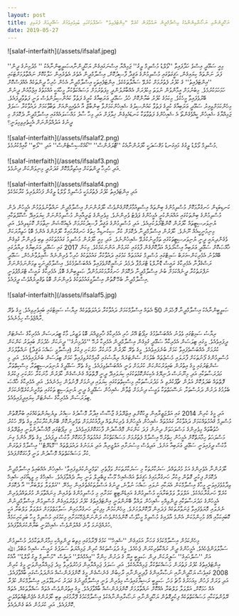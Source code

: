 ```yaml
---
layout: post
title: ސަލަފް ޖަމިއްޔާގެ ރައީސް އަނެއްކާވެސް ޔަހޫދީންނާއި ނަޞޯރާއިންނާއެކު އިސްލާމްދީން ނައްތާލަން ކުރެވޭ "އިންޓަފެއިތު" ސައްލާތަކުގައި ބައިވެރިވުމަށް ސަޢޫދީއަށް ފުރައިފި
date: 2019-05-27
---
```

<span>
![salaf-interfaith](/assets/ifsalaf.jpeg)
 </span>
<br/><br/>
މިއީ ސަޢޫދީ އިސްވެ ހަދާފައިވާ ''ވޯލްޑު މުސްލިމް ލީގު'' ޖަމިއްޔާ އިސްނަގައިގެން  ޔަހޫދީންނާއޞަލީބީންނާއެކު '' މެދުމިނުގެ ދީން'' ފަދަ ނަންތައް ކިޔައިގެން، ޙަޤީގަތުގައި މުސްލިމުންގެ ޢަޤީދާ ފާސިދުކޮށް، އިސްލާމްދީން އެތެރެ އެތެރެއިން ހަލާކުކޮށް ނައްތާލުމަށްޓަކައި ''އިންޓަފެއިތު'' ގެ ކުފުރު ފެތުރުމަށް ކުރެވޭ ސައްލާތަކެކެވެ. އިންޓަފެއިތަކީ އިސްލާމްދީނާ އެހެން ހުރިހާ ދީންތަކެއް އެއްފަސްކޮށް ހަމަހަމަކުރުމެވެ. މިބުނުމަށް އީމާންވުން ނުވަތަ މިކުފުރަށް އެއްބާރުލުންދީ މިފަތުރުމަށް މަސައްކަތްކުރާ މީހާއަކީ އުއްމަތުގެ އިޖުމާއުން ދީނުން ބޭރުވެފައިވާ މީހެކެވެ. މިކަމުގެ ކުފުރު ބަޔާންކޮށް ޚުދު ސަޢޫދީ ޢަރަބިއާގެ ކުރީގެ ފަތުވާ ކައުންސިލުންވެސް ވަނީ ފަތުވާދީފައެވެ. މިހެންކަމަށްވީއިރު ސަޢޫދީ ޢަރަބިއާގެ ކުރީގެ ފަތުވާ ކައުންސިލުގެ ޝެއިޚުންކަމަށްވާ ބިންބާޒް އާ އުތެއިމީންއަށް ތަބާވާކަމަށް ދައުވާކުރާ ސަލަފް ޖަމިއްޔާގެ ޝެއިޚުން ކީއްވެގެންތޯ އެ ޝެއިޚުންގެ ފަތުވާތަކާ ކަނޑައެޅިގެން ޚިލާފަށް އަދި މިހާ ސާފު މައްސަލައެއްގައި އިސްލާމްދީނާ ދެކޮޅަށް މި ދީނުގެ އަދުއްވުންނަށް އެހީތެރިވިމިވަނީ؟
<br/><br/>
![salaf-interfaith](/assets/ifsalaf2.png)
<br/>
މުސްލިމް ވޯލްޑު ލީގުގެ މައިގަނޑު މަޤްސަދަކީ ކާފަރުންނާއެކު ''ޓޮލަރެންސް'' ''ކޯއެކްސިސްޓެންސް'' އަދި ''ލޯބި'' ގާއިމްކުރުމެވެ.
<br/><br/>
![salaf-interfaith](/assets/ifsalaf3.png)
<br/>
އަދި ހުރިހާ ދީންތަކަށް އިޙުތިރާމްކޮށް ގަދަރުދީ މިނިވަންކަން ދިނުމެވެ. 
<br/><br/>
![salaf-interfaith](/assets/ifsalaf4.png)
<br/>
އަދި އިންޓަފެއިތު ކުފުރު ފެތުރުމަކީ މުސްލިމް ވޯލްޑު ލީގުން ފަޚުރުވެރިވެ ކުރާކަމެކެވެ 
<br/><br/>
ކަނޑިބަޑިން ހަނގުރާމަކޮށް މުސްލިމުންގެ ބިންތައް އިސްތިއުމާރުކޮށްގެންވެސް ކާފަރުންނަށް އިސްލާމްދީން ނައްތާނުލެވުމުން އެމީހުން ދެން މުސްލިމުންގެ ބިންތަކުގައި އައްޔަންކުރީ އެމީހުންގެ ޕަޕެޓު ވެރިންނެވެ. މިވެރިންގެ ޒަރީއާއިން މުސްލިމުންނަށް ކިޔަވައިދޭ ސްކޫލްތަކާއި ޔުނިވަރސިޓީތައް ކާފަރުން ކޮންޓްރޯލުކުރިއެވެ. އަދި މުސްލިމުންގެ ޢަޤީދާ ފާސިދުކުރުމަށް އެޑިއުކޭޝަން ނިޡާމަށް ކޮކަޑިލިއެވެ. އަދި މިނިމުނީކީއެއް ނޫނެވެ. ކާފަރުން އިސްލާމްދީނާ ދެކޮޅަށް ކުރާ ސިކުނޑިއާ ހިތުގެ ހަނގުރާމައިގާ ކާފަރުންގެ އެންމެ ބޮޑު ހަތިޔާރަކަށް ވެގެންދިޔައީ ދީނީ ޔުނިވަރސިޓީތަކުގައި ތަމްރީނުކުރެވޭ ޝެއިޚުންނެވެ. އަދި މިއީ ކާފަރުން މުސްލިމު ގައުމުތަކުގައި ތިބި ވެރިންނާ ގުޅިގެން ޚާއްޞަކޮށް ސަޢޫދީ ޢަރަބިއާ އިސްރޯލެއް އަދާކޮށްގެން ފާޅުގައި ކުރަމުން އަންނަކަމެކެވެ. މިކަން 2017 ގައި ސަޢޫދީ ޢަރަބިޔާގެ ރިޔާދުގައި ބޭއްވުނު އެމެރިކަން-އަރަބް ސަމިޓްގައި މުސްލިމް ގައުމަތައް ކަމުގައި ދައުވާކުރާ ގައުމުތަކުގެ ހުރިހާ ވެރިންނެއް ޝާމިލުވާނެހެން، ސަޢޫދީ ރަސްގެފާނާ އެމެރިކާގެ ރައީސް ޑޮނާލްޑު ޓްރަމްޕާ ދެމެދު ރަސްމީކޮށްވެފައިވާ އެއްބަސްވުމެކެވެ. އިސްލާމްދީނަކީ ތިމަންނަމެންނަށް ނަފްރަތުކުރާ ދީނެއްކަމަށް ބުނެ އިސްލާމްދީނާ ދެކޮޅަށް ހަނގުރާމަކުރަމުންދާ ޞަލީބިންގެ ބޮޑު، އެމެރިކާގެ ރައީސް ޓްރަމްޕުވަނީ އިސްލާމްދީނާ ބެހޭ ގޮތުން އިސްލާމީގައުމުތަކުގެ ވެރިންނަށް ބޮޑު ތަޤުރީރެއްވެސް ދީފައެވެ.
<br/><br/>
<span>
![salaf-interfaith](/assets/ifsalaf5.jpg)
 </span>
<br/><br/>
ޞަލީބީންނާއެކު އިސްލާމްދީނާ ފޮހެލަން 50 އެތައް އިސްލާމްކަމަށް ދައުވާކުރާ ދައުލަތްތަކެއް ރިޔާޟު ސަމިޓުގައި ބައިވެރިވިއެވެ. މީގެ ތެރޭ ރާއްޖެވެސް ހިމެނެއެވެ.
<br/><br/>
ރިޔާޟު ސަމިޓުގައި ވެވުނު އެއްބަސްވުމުގެ ރިޕޯޓު އޭރު ހުރި އެމެރިކާގެ ޚާރިޖިއްޔަ ބޮޑު ވަޒީރު، މާކް ޓީލަރސަން އެމެރިކާގެ ސެނެޓަށް ދީފައިވެއެވެ. މީގައި ޓިލަސަން އެމެރިކާއާ ސަޢޫދީ ގުޅިގެން އިސްލާމްދީން އެމެރިކާ ރުހޭ ''މެދުމިނުގެ'' ދީނަކަށް ހެދުމަށް ބައިވަރު ކަންކަން ކުރުމަށް އެއްބަސްވެފައިވާ ކަމަށް ބުނެފައިވެއެވެ. މީގެ ތެރޭ ކާފަރުން މާނަކުރާ ހަރުކަށި ފިކުރު (އިސްލާމީ ޞައްޙަ ޢަޤީދާ) ނައްތާލުމަށް މުސްލިމުންގެ ފޯނުތަކަށް ފާރަލައި މެސެޖުތައް ބެލުމަށް ސެންޓަރެއް ރިޔާޟުގައި ގާއިމްކުރެވިފައިވާ ކަމަށް ޓިލަސަން ބުނެފައިވެއެވެ. އަދި މި ސެންޓަރުގައި މީގެ އިތުރުން ބައިވަރުކަންކަން ކުރުމަށް ވަނީ އެއްބަސްވެވިފައެވެ. މީގެ ތެރޭ ސަޢޫދީގެ ޔުނިވަރސިޓީތަކާ، މިސްކިތްތަކާ، މަދުރަސާތަކާއި އަދި  މިނޫނަސް ދުނިޔޭގެ އެކިކަންކޮޅުތަކުގައި ކިޔަވައިދޭ ދީނީ ފޮތްތައް ގެނެސްގެން ކާފަރުން މާނަކުރާ ހަރުކަށި ފިކުރުގެ ފޮތްތައް ބަދަލުކޮށް އަލުން ޗާޕުކުރެވި އެ މަދުރަސާތަކާއި މިސްކިތްތަކުގައި ކިޔަވައި ދިނުމަށް ފޮނުވުން ހިމެނެއެވެ. އަދި އެމެރިކާގެ ޚާއްޞަ ބެލުމުގެ ދަށުން ދަރުސްތަކާ، ނަސޭހަތްތަކާ ވަޢީޟު ދިނުމަށް ޒުވާން ޝެއިޚުން ސަޢޫދީގެ ދީނީ ޔުނިވަސިޓީ ތަކުގައި ތަމްރީނުކުރެވޭނެކަމަށް ޓިލަރަސަން އެމެރިކާގެ ސެނެޓަށް ކިޔައިދީފައިވެއެވެ.
<br/><br/>
އަދި މީގެ ކުރިން 2014 ގައި އަލްޖަޒީރާއިން ލީކުކޮށްލި އިޒުރޭލުގެ ޖާސޫސް އިދާރާ މޮސާދުގެ ސިއްރު ލިޔެކިޔުންތަކެއްގައި ބުނާގޮތުން މުސްލިމް ޤައުމުތައްކަމަށް ދައުވާކުރާ ގައުމުތައް ޝެއިޚުން އެމީހުންގެ ވެރިކަންތައް ދިފާއުކުރުމަށް ތަމްރީނުކޮށް ބޭނުންކުރާކަމާއި މީގެ ތެރޭ ހުކުރު ޚުތުބާތައް މިވެރިންގެ މަސްލަޙަތަށް ދިނުން ފަދަ ކަންކަން މޮއްސާދުން ފާހަގަކޮށްފައިވެއެވެ. މި ރިޕޯޓުގައި މޮއްސާދުންވަނީ އިޒުރޭލުގެ މަސްލަޙަތު ހިމާޔަތްކޮށް އެމީހުން ހިތްރުހޭ އިސްލާމް ފެތުރުމަށް މަސައްކަތްކުރާ ގައުމުތައް ފާހަގަކޮށް މާކުސް ދީފައެވެ. މީގެ ތެރޭ އެންމެ ގިނަ މާކުސް ދީފައިވަނީ ސަޢޫދީ ޢަރަބިއާ އަށެވެ. އަދިވެސް މިސުރަށާއި އަލްޖީރިޔާ އަދި ޔަމަނުގެ ދައުލަތްތައް ''މޮޑަރޭޓް'' އިސްލާމް ފަތުރަން ކުރާ މަސައްކަތްތައް މޮސާދުން ވަނީ ފާހަގަކޮށްފައެވެ.
<br/><br/>
ކާފަރުންނާ އެވެރިންގެ އަޅު މުރުތައްދު ސަރުކާރުތަކާ މި ސަރުކާރުތަކަށް ވަފާތެރި 'ތަމްރީނުކުރެވިފައިވާ' ޝެއިޚުން އެއްބައިވެ އިސްލާމްދީނާ ދެކޮޅަށް ފިކުރީ ގޮތުން މިކުރާ ހަނގުރާމައިގެ ޙަޤީގަތް އައްޝެއިޚް މޫސާ ޖިބްރީލް ވަނީ ކިޔާ ދެއްވާފައެވެ. ޝެއިޚްގެ މި ވީޑިއޯގައި ޝެއިޚް ވިދާޅުވެފައިވަނީ މީހާގެ އިސްލާމްކަން އެޔަކާއި ނުލައި ޞައްޙަ ނުވާނެ، ދީނުގެ އަސްލުތަކުގެތެރެއިން ހިމެނޭ ''އަލްވަލާ ވަލްބަރާ'' އާ ދެކޮޅަށް ކުރެވޭ ހަނގުރާމައެކެވެ. އަލްވަލާ ވަލްބަރާއަކީ މުސްލިމުންގެ އައިޑެންޓިޓީ ކަމަށާއި މި މުސްލިމުންގެ ތެރެއިން މިނައްތާލަން މުރުތައްދުވެރިން އެމީހުންގެ މަދުރަސާތަކާއި ދީންވިއްކި ޝެއިޚުން ލައްވާ ބޭނުންވަނީ އިންޓަފެއިތުގެ ކުފުރު ފަތުރުވައިގެން މުސްލިމުން އިސްލާމްދީނުން ނެރެލައި މޮޔަވެފައިވާ ޖަނަވާރުތަކެއް ފަދައިން ދޫކޮށްލުމަށެވެ. މިހެންކަމުން މިފިކުރީ ހަނގުރާމައިން ސަލާމަތްވުމަށް އަލްވަލާ ވަލްބަރާ އަކީ ކޮބައިކަމާއި އޭގެ މުހިންމުކަން އެންމެ އާދައިގެ މުސްލިމް މީހާވެސް ކޮންމެހެންވެސް ދަންނަންޖެހޭކަމަށާއި މިކަމުގައި މުސްލިމް މީހާ ބަލިކަށިކަމެއް ހުރެއްޖެނަމަ ވާނެ ގެއްލުންވެސް ޝެއިޚްވަނީ ބަޔާންކުރައްވާފައެވެ.
<br/><br/>
މިހެންކަމުން އިސްލާމްކަމުގެ ގަހަނާ އަޅައިގެން ''ޝެއިޚް'' ކަމުގެ ފޭރާމުގައި މިތިބަ ދީންވިއްކި ޙިމާރުންތަކާމެދު މުސްލިމުން ސަމާލުވަންޖެހެއެވެ. އެމީހުންގެ ދީން ރައްކާތެރިކުރަން ޖެހެއެވެ. މީގެ ދުވަސްތަކެއް ކުރިން ޖަމިއްޔަތު ސަލަފުގެ ރައީސް ޝެއިޚް ޢަބްދު ﷲ އަށް ''ސުލްޙައިގެ'' ސަފީރުކަން ދިން ޞަލީބީ އީޔޫ ގެ ދަށުން ހިންގާ ''އީއެމްއެލް'' އަކީވެސް "މުސްލިމް ލީގު ވޯލްޑު'' އާއެކު އިންޓަފެއިތުގެ ކުފުރު ފަތުރަން މަސައްކަތްކުރާ ޖަމިއްޔާއެކެވެ. އަދި ސަލަފު ޖަމިއްޔާއިން ފަޚުރުވެރިވާ މިދެ ޖަމިއްޔާއިންވަނީ މީގެ ކުރިން 2008 ގައިވެސް ޔަހޫދީންނާއި ނަޞާރާއިންގެ ފާދިރީންނާއި ރާހިބުން ގެނެސްގެން މީގެ ކޮންފަރެންސެއް އަންދަލުސްގައި ބާއްވާފައެވެ. އަދި ވަރަށް ފަހުން މިއަހަރުގެ މާޗު މަހު، ޞަލީބީ ރަޝިޔާގައިވެސް މިވެރިން ވަނީ އިސްލާމްދީނުގެ ގަދަރު ކަނޑުވާލައި، އިސްލާމްކަން ކުފުރާ އެއް ހަމަކޮށް، އަލްވަލާ ވަލްބަރާ އެއްކޮށް ނައްތާލުމަށް ކޮންފަރެންސެއް ބާއްވާފައެވެ. މީގެ އިތުރުންވެސް އެތައް ސައްލާތަކެއް، އެތައް ރޭވުންތަކަކާއި މަސައްކަތްތަކެއް ފިކުރީގޮތުން ޔަހޫދީންނާއި ނަޞޯރާއިންނާއެކުވެ އިސްލާމްކަމުގެ ފޭރާމުގައި ތިބި ކާފަރުންގެ އެޖެންޓުއްތައްވަނީ ކޮށްފައެވެ. އަދި ކުރަމުން އެބަ ގެންދެއެވެ.

